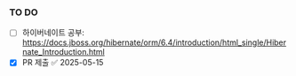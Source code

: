 ### TO DO
- [ ] 하이버네이트 공부: https://docs.jboss.org/hibernate/orm/6.4/introduction/html_single/Hibernate_Introduction.html
- [x] PR 제출 ✅ 2025-05-15
